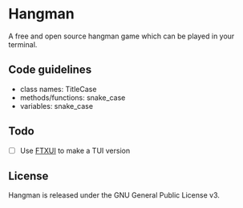# Hangman

A free and open source hangman game which can be played in your terminal.

## Code guidelines

- class names: TitleCase
- methods/functions: snake_case
- variables: snake_case

## Todo

- [ ] Use [FTXUI](https://github.com/ArthurSonzogni/FTXUI/) to make a TUI version

## License

Hangman is released under the GNU General Public License v3.
